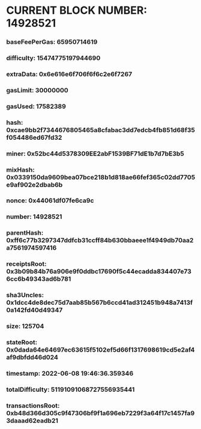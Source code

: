 # CURRENT BLOCK NUMBER: 14928521

### baseFeePerGas: 65950714619
### difficulty: 15474775197944690
### extraData: 0x6e616e6f706f6f6c2e6f7267
### gasLimit: 30000000
### gasUsed: 17582389
### hash: 0xcae9bb2f7344676805465a8cfabac3dd7edcb4fb851d68f35f054486ed67fd32
### miner: 0x52bc44d5378309EE2abF1539BF71dE1b7d7bE3b5
### mixHash: 0x0339150da9609bea07bce218b1d818ae66fef365c02dd7705e9af902e2dbab6b
### nonce: 0x44061df07fe6ca9c
### number: 14928521
### parentHash: 0xff6c77b3297347ddfcb31ccff84b630bbaeee1f4949db70aa2a7561974597416
### receiptsRoot: 0x3b09b84b76a906e9f0ddbc17690f5c44ecadda834407e736cc6b49343ad6b781
### sha3Uncles: 0x1dcc4de8dec75d7aab85b567b6ccd41ad312451b948a7413f0a142fd40d49347
### size: 125704
### stateRoot: 0x0dada64e64697ec63615f5102ef5d66f1317698619cd5e2af4af9dbfdd46d024
### timestamp: 2022-06-08 19:46:36.359346
### totalDifficulty: 51191091068727556935441
### transactionsRoot: 0xb48d366d305c9f47306bf9f1a696eb7229f3a64f17c1457fa93daaad62eadb21
